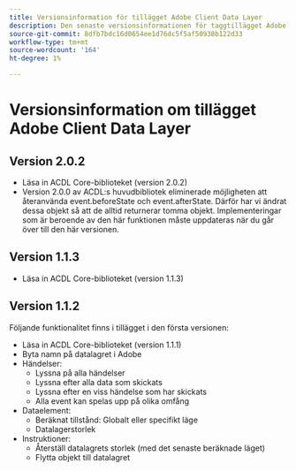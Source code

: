```yaml
---
title: Versionsinformation för tillägget Adobe Client Data Layer
description: Den senaste versionsinformationen för taggtillägget Adobe Client Data Layer i Adobe Experience Platform.
source-git-commit: 8dfb7bdc16d0654ee1d76dc5f5af50938b122d33
workflow-type: tm+mt
source-wordcount: '164'
ht-degree: 1%

---
```


# Versionsinformation om tillägget Adobe Client Data Layer

## Version 2.0.2

* Läsa in ACDL Core-biblioteket (version 2.0.2)
* Version 2.0.0 av ACDL:s huvudbibliotek eliminerade möjligheten att återanvända event.beforeState och event.afterState. Därför har vi ändrat dessa objekt så att de alltid returnerar tomma objekt. Implementeringar som är beroende av den här funktionen måste uppdateras när du går över till den här versionen.

## Version 1.1.3

* Läsa in ACDL Core-biblioteket (version 1.1.3)

## Version 1.1.2

Följande funktionalitet finns i tillägget i den första versionen:

* Läsa in ACDL Core-biblioteket (version 1.1.1)
* Byta namn på datalagret i Adobe
* Händelser:
   * Lyssna på alla händelser
   * Lyssna efter alla data som skickats
   * Lyssna efter en viss händelse som har skickats
   * Alla event kan spelas upp på olika omfång
* Dataelement:
   * Beräknat tillstånd: Globalt eller specifikt läge
   * Datalagerstorlek
* Instruktioner:
   * Återställ datalagrets storlek (med det senaste beräknade läget)
   * Flytta objekt till datalagret
